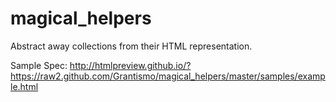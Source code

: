 magical_helpers
===============

Abstract away collections from their HTML representation.

Sample Spec:
http://htmlpreview.github.io/?https://raw2.github.com/Grantismo/magical_helpers/master/samples/example.html
